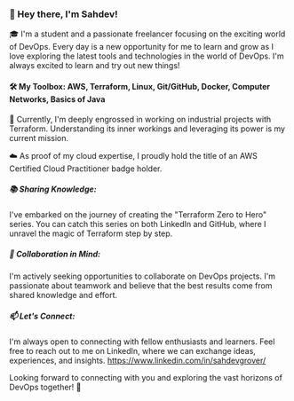 ### 👋 Hey there, I'm Sahdev!

🎓 I'm a student and a passionate freelancer focusing on the exciting world of DevOps. 
Every day is a new opportunity for me to learn and grow as I love exploring the latest tools and technologies in the world of DevOps. I'm always excited to learn and try out new things!

#### 🛠️ My Toolbox: AWS, Terraform, Linux, Git/GitHub, Docker, Computer Networks, Basics of Java

🚀 Currently, I'm deeply engrossed in working on industrial projects with Terraform. Understanding its inner workings and leveraging its power is my current mission.

☁️ As proof of my cloud expertise, I proudly hold the title of an AWS Certified Cloud Practitioner badge holder.

##### 📚 Sharing Knowledge: 
I've embarked on the journey of creating the "Terraform Zero to Hero" series. You can catch this series on both LinkedIn and GitHub, where I unravel the magic of Terraform step by step.

##### 🤝 Collaboration in Mind: 
I'm actively seeking opportunities to collaborate on DevOps projects. I'm passionate about teamwork and believe that the best results come from shared knowledge and effort.

##### 📫 Let's Connect: 
I'm always open to connecting with fellow enthusiasts and learners. 
Feel free to reach out to me on LinkedIn, where we can exchange ideas, experiences, and insights.
https://www.linkedin.com/in/sahdevgrover/

Looking forward to connecting with you and exploring the vast horizons of DevOps together! 🌟

